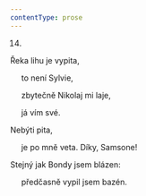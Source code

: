 ```yaml
---
contentType: prose
---
```


14.

Řeka lihu je vypita,

     to není Sylvie,

     zbytečně Nikolaj mi laje,

     já vím své.

Nebýti pita,

     je po mně veta. Díky, Samsone!

Stejný jak Bondy jsem blázen:

     předčasně vypil jsem bazén.
